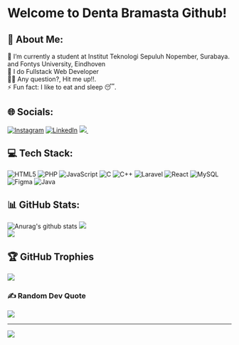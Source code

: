 # Welcome to Denta Bramasta Github!
## 💫 About Me:
🔭 I’m currently a student at Institut Teknologi Sepuluh Nopember, Surabaya. and Fontys University, Eindhoven<br>🌱 I do Fullstack Web Developer<br>🙋‍♂️ Any question?, Hit me up!!.<br>⚡ Fun fact: I like to eat and sleep 😴.<br>


## 🌐 Socials:
[![Instagram](https://img.shields.io/badge/Instagram-%23E4405F.svg?logo=Instagram&logoColor=white)](https://instagram.com/dentabramastaa) [![LinkedIn](https://img.shields.io/badge/LinkedIn-%230077B5.svg?logo=linkedin&logoColor=white)](https://linkedin.com/in/denta-bramasta) 
  <a href="https://dentabramasta.com/" target="blank">
    <img src="https://img.shields.io/badge/website-000000?style=for-the-badge&logo=About.me&logoColor=white" />
  </a>&nbsp;&nbsp;

## 💻 Tech Stack:
![HTML5](https://img.shields.io/badge/html5-%23E34F26.svg?style=for-the-badge&logo=html5&logoColor=white) ![PHP](https://img.shields.io/badge/php-%23777BB4.svg?style=for-the-badge&logo=php&logoColor=white) ![JavaScript](https://img.shields.io/badge/javascript-%23323330.svg?style=for-the-badge&logo=javascript&logoColor=%23F7DF1E) ![C](https://img.shields.io/badge/c-%2300599C.svg?style=for-the-badge&logo=c&logoColor=white) ![C++](https://img.shields.io/badge/c++-%2300599C.svg?style=for-the-badge&logo=c%2B%2B&logoColor=white) ![Laravel](https://img.shields.io/badge/laravel-%23FF2D20.svg?style=for-the-badge&logo=laravel&logoColor=white) ![React](https://img.shields.io/badge/react-%2320232a.svg?style=for-the-badge&logo=react&logoColor=%2361DAFB) ![MySQL](https://img.shields.io/badge/mysql-%2300f.svg?style=for-the-badge&logo=mysql&logoColor=white) 	![Figma](https://img.shields.io/badge/figma-%23F24E1E.svg?style=for-the-badge&logo=figma&logoColor=white) ![Java](https://img.shields.io/badge/java-%23ED8B00.svg?style=for-the-badge&logo=java&logoColor=white)
## 📊 GitHub Stats:
![Anurag's github stats](https://github-readme-stats.vercel.app//api?username=MipanZuu&count_private=true&show_icons=true&theme=dark&hide_border=false)
![](https://github-readme-streak-stats.herokuapp.com/?user=MipanZuu&theme=dark&hide_border=false)<br/>
![](https://github-readme-stats.vercel.app/api/top-langs/?username=MipanZuu&theme=dark&hide_border=false&include_all_commits=true&count_private=true&layout=compact)

## 🏆 GitHub Trophies
![](https://github-profile-trophy.vercel.app/?username=MipanZuu&theme=darkhub&no-frame=false&no-bg=false&margin-w=4)

### ✍️ Random Dev Quote
![](https://quotes-github-readme.vercel.app/api?type=vetical&theme=tokyonight)

---
[![](https://visitcount.itsvg.in/api?id=MipanZuu&icon=7&color=0)](https://visitcount.itsvg.in)

<!-- Proudly created with GPRM ( https://gprm.itsvg.in ) -->
